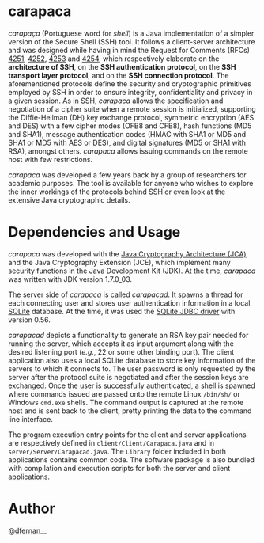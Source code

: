# carapaca

*carapaça* (Portuguese word for *shell*) is a Java implementation of a simpler version of the Secure Shell (SSH) tool. It follows a client-server architecture and was designed while having in mind the Request for Comments (RFCs) [4251](https://www.ietf.org/rfc/rfc4251.txt), [4252](https://www.ietf.org/rfc/rfc4252.txt), [4253](https://www.ietf.org/rfc/rfc4253.txt) and [4254](https://www.ietf.org/rfc/rfc4254.txt), which respectively elaborate on the **architecture of SSH**, on the **SSH authentication protocol**, on the **SSH transport layer protocol**, and on the **SSH connection protocol**. The aforementioned protocols define the security and cryptographic primitives employed by SSH in order to ensure integrity, confidentiality and privacy in a given session. As in SSH, *carapaca* allows the specification and negotiation of a cipher suite when a remote session is initialized, supporting the Diffie-Hellman (DH) key exchange protocol, symmetric encryption (AES and DES) with a few cipher modes (OFB8 and CFB8), hash functions (MD5 and SHA1), message authentication codes (HMAC with SHA1 or MD5 and SHA1 or MD5 with AES or DES), and digital signatures (MD5 or SHA1 with RSA), amongst others. *carapaca* allows issuing commands on the remote host with few restrictions.

*carapaca* was developed a few years back by a group of researchers for academic purposes. The tool is available for anyone who wishes to explore the inner workings of the protocols behind SSH or even look at the extensive Java cryptographic details.

# Dependencies and Usage

*carapaca* was developed with the [Java Cryptography Architecture (JCA)](http://docs.oracle.com/javase/7/docs/technotes/guides/security/crypto/CryptoSpec.html) and the Java Cryptography Extension (JCE), which implement many security functions in the Java Development Kit (JDK). At the time, *carapaca* was written with JDK version 1.7.0_03.

The server side of *carapaca* is called *carapacad*. It spawns a thread for each connecting user and stores user authentication information in a local [SQLite](http://www.sqlite.org/) database. At the time, it was used the [SQLite JDBC driver](https://bitbucket.org/xerial/sqlite-jdbc/) with version 0.56.

*carapacad* depicts a functionality to generate an RSA key pair needed for running the server, which accepts it as input argument along with the desired listening port (*e.g.*, 22 or some other binding port). The client application also uses a local SQLite database to store key information of the servers to which it connects to. The user password is only requested by the server after the protocol suite is negotiated and after the session keys are exchanged. Once the user is successfully authenticated, a shell is spawned where commands issued are passed onto the remote Linux `/bin/sh/` or Windows `cmd.exe` shells. The command output is captured at the remote host and is sent back to the client, pretty printing the data to the command line interface.

The program execution entry points for the client and server applications are respectively defined in `client/Client/Carapaca.java` and in `server/Server/Carapacad.java`. The `Library` folder included in both applications contains common code. The software package is also bundled with compilation and execution scripts for both the server and client applications.

# Author

[@dfernan__](https://twitter.com/dfernan__)